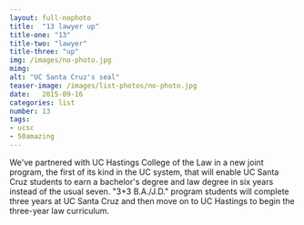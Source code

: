 ```yaml
---
layout: full-nophoto
title:  "13 lawyer up"
title-one: "13"
title-two: "lawyer"
title-three: "up"
img: /images/no-photo.jpg
mimg: 
alt: "UC Santa Cruz's seal"
teaser-image: /images/list-photos/no-photo.jpg
date:   2015-09-16
categories: list
number: 13
tags:
- ucsc
- 50amazing
---
```

We've partnered with UC Hastings College of the Law in a new joint program, the first of its kind in the UC system, that will enable UC Santa Cruz students to earn a bachelor's degree and law degree in six years instead of the usual seven. "3+3 B.A./J.D." program students will complete three years at UC Santa Cruz and then move on to UC Hastings to begin the three-year law curriculum.